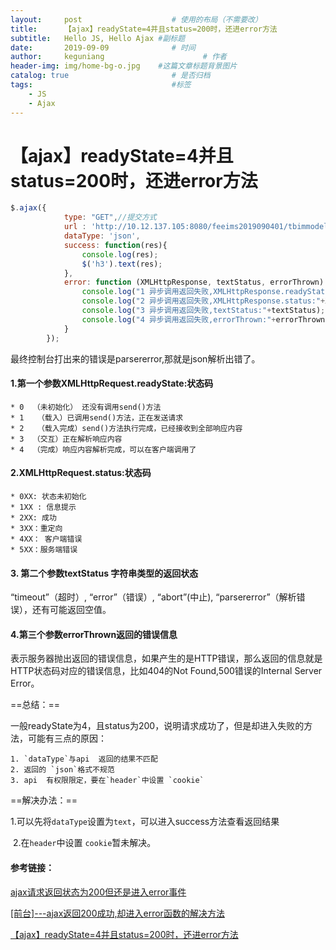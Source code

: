 ```yaml
---
layout:     post                    # 使用的布局（不需要改）
title:      【ajax】readyState=4并且status=200时，还进error方法               # 标题 
subtitle:   Hello JS, Hello Ajax #副标题
date:       2019-09-09              # 时间
author:     keguniang                      # 作者
header-img: img/home-bg-o.jpg    #这篇文章标题背景图片
catalog: true                       # 是否归档
tags:                               #标签
    - JS
    - Ajax
---
```

# 【ajax】readyState=4并且status=200时，还进error方法

```js
$.ajax({
            type: "GET",//提交方式
            url : 'http://10.12.137.105:8080/feeims2019090401/tbimmodelAction.do?model&id=e1efb77fc57211e995c7107b4428025c',
            dataType: 'json',
            success: function(res){
                console.log(res);
                $('h3').text(res);
            },
            error: function (XMLHttpResponse, textStatus, errorThrown) {
                console.log("1 异步调用返回失败,XMLHttpResponse.readyState:"+XMLHttpResponse.readyState);
                console.log("2 异步调用返回失败,XMLHttpResponse.status:"+XMLHttpResponse.status);
                console.log("3 异步调用返回失败,textStatus:"+textStatus);
                console.log("4 异步调用返回失败,errorThrown:"+errorThrown);
            }
        });
```

最终控制台打出来的错误是parsererror,那就是json解析出错了。

#### 1.第一个参数XMLHttpRequest.readyState:状态码

	* 0  （未初始化） 还没有调用send()方法
	* 1   （载入）已调用send()方法，正在发送请求
	* 2   （载入完成）send()方法执行完成，已经接收到全部响应内容
	* 3  （交互）正在解析响应内容
	* 4  （完成）响应内容解析完成，可以在客户端调用了

#### 2.XMLHttpRequest.status:状态码

	* 0XX: 状态未初始化
	* 1XX : 信息提示
	* 2XX: 成功
	* 3XX：重定向
	* 4XX： 客户端错误
	* 5XX：服务端错误

#### 3. 第二个参数textStatus 字符串类型的返回状态

“timeout”（超时）, “error”（错误）, “abort”(中止), “parsererror”（解析错误），还有可能返回空值。

#### 4.第三个参数errorThrown返回的错误信息

表示服务器抛出返回的错误信息，如果产生的是HTTP错误，那么返回的信息就是HTTP状态码对应的错误信息，比如404的Not Found,500错误的Internal Server Error。





==总结：==

​	 一般readyState为4，且status为200，说明请求成功了，但是却进入失败的方法，可能有三点的原因：

	1. `dataType`与api  返回的结果不匹配
 	2. 返回的 `json`格式不规范
 	3. api  有权限限定，要在`header`中设置 `cookie`

==解决办法：==

​	1.可以先将`dataType`设置为`text`，可以进入success方法查看返回结果

​	2.在`header`中设置 `cookie`暂未解决。

#### 参考链接：

[ajax请求返回状态为200但还是进入error事件](https://blog.csdn.net/mafan121/article/details/50832873)

[[前台]---ajax返回200成功,却进入error函数的解决方法](https://blog.csdn.net/java_zhangshuai/article/details/80274510)

[【ajax】readyState=4并且status=200时，还进error方法](https://blog.csdn.net/u013412066/article/details/50624966)

